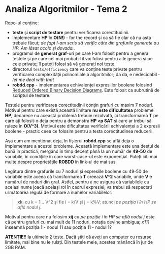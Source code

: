 # Analiza Algoritmilor - Tema 2

Repo-ul conține:
* **teste** și **script de testare** pentru verificarea corectitudinii.
* implementare **HP** în **O(N!)** - for the record și ca să fie clar că nu asta
  trebuie făcut; *de fapt l-am scris să verific câte din grafurile generate au
  HP.  Am lăsat acolo și dovada.*.
* programul de **generat graf**-uri pe care l-am folosit pentru a genera
  testele și pe care cel mai probabil îl voi folosi pentru a le genera și pe
  cele private; îl puteți folosi să vă generați noi teste.
* directorul `tests/efficiency` care va conține teste private pentru verificarea
  complexității polinomiale a algoritmilor; da da, e nedecidabil - *let me deal
  with that*
* **robdd.cpp** - implementarea echivalenței expresiilor boolene folosind
  [Reduced Ordered Binary Decision Diagrams](https://en.wikipedia.org/wiki/Binary_decision_diagram).
  Este folosit ca subrutină de scriptul de testare.

Testele pentru verificarea corectitudinii conțin grafuri cu maxim 7 noduri.
Motivul pentru care există această limitare **nu este dificultatea** problemei
**HP**, deoarece nu această problemă trebuie rezolvată, ci transformarea **T**
pe care ați folosit-o deja pentru a demonstra **HP <p SAT** și care ar trebui să
ruleze în **O(V^3)**.  Motivul este dificultatea verificării echivalenței a 2 
expresii boolene - practic ceea ce folosim pentru a testa corectitudinea
reducerii.

Așa cum am menționat deja, în fișierul **robdd.cpp** se află deja o implementare
a acestei probleme.  Această implementare este una destul de bună în practică,
mergând în timp decent până la un număr de **49-50** de variabile, în condițiile
în care worst-case-ul este exponențial.  Puteți citi mai multe despre
proprietățile **ROBDD** în link-ul de mai sus.

Legătura dintre grafurile cu 7 noduri și expresiile boolene cu 49-50 de
variabile este aceea că transformarea **T** creează **V^2** variabile, unde
**V** e numărul de noduri din graf.  Astfel, pentru a ne asigura că variabilele
cu același nume joacă același *rol* în cadrul expresiei, va trebui să respectați
următoarea regulă de formare a numelor variabilelor:
> **xk**, cu k = 1 .. V^2 și fie i = k/V și j = k%V; atunci *pe poziția i în HP
se află nodul j*.

Motivul pentru care nu folosim **xij** cu *pe poziție i în HP se află nodul j*
este că pentru grafuri cu mai mult de 11 noduri, notația devine ambigua; *x111*
înseamnă poziția 1 - nodul 11 sau poziția 11 - nodul 1?

**ATENȚIE!!** la ultimele 2 teste.  Dacă știți că aveți un computer cu resurse
limitate, mai bine nu le rulați.  Din testele mele, acestea mănâncă în jur de
2GB RAM.

